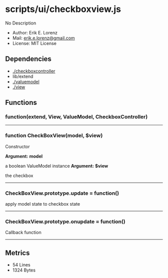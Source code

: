 # scripts/ui/checkboxview.js


No Description

* Author: Erik E. Lorenz 
* Mail: <erik.e.lorenz@gmail.com>
* License: MIT License


## Dependencies

* <a href="./checkboxcontroller.html">./checkboxcontroller</a>
* lib/extend
* <a href="./valuemodel.html">./valuemodel</a>
* <a href="./view.html">./view</a>

## Functions

###     function(extend, View, ValueModel, CheckboxController)

---

###       function CheckBoxView(model, $view)
Constructor

**Argument:** **model**

a boolean ValueModel instance
**Argument:** **$view**

the checkbox

---


###       CheckBoxView.prototype.update = function()
apply model state to checkbox state

---


###       CheckBoxView.prototype.onupdate = function()
Callback function

---

## Metrics

* 54 Lines
* 1324 Bytes

